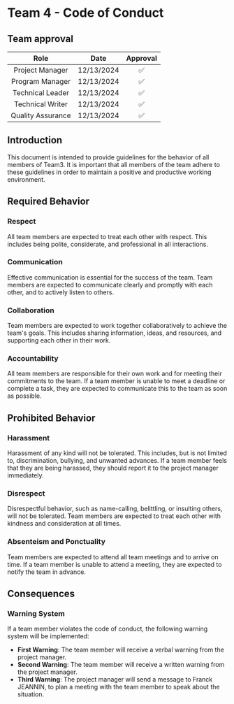 # Team 4 - Code of Conduct

## Team approval

|        Role         |    Date    | Approval |
| :-----------------: | :--------: | :------: |
|   Project Manager   | 12/13/2024 |    ✅    |
|   Program Manager   | 12/13/2024 |    ✅    |
|  Technical Leader   | 12/13/2024 |    ✅    |
|  Technical Writer   | 12/13/2024 |    ✅    |
|  Quality Assurance  | 12/13/2024 |    ✅    |

## Introduction

This document is intended to provide guidelines for the behavior of all members of Team3. It is important that all members of the team adhere to these guidelines in order to maintain a positive and productive working environment.

## Required Behavior

### Respect

All team members are expected to treat each other with respect. This includes being polite, considerate, and professional in all interactions.

### Communication

Effective communication is essential for the success of the team. Team members are expected to communicate clearly and promptly with each other, and to actively listen to others.

### Collaboration

Team members are expected to work together collaboratively to achieve the team's goals. This includes sharing information, ideas, and resources, and supporting each other in their work.

### Accountability

All team members are responsible for their own work and for meeting their commitments to the team. If a team member is unable to meet a deadline or complete a task, they are expected to communicate this to the team as soon as possible.

## Prohibited Behavior

### Harassment

Harassment of any kind will not be tolerated. This includes, but is not limited to, discrimination, bullying, and unwanted advances. If a team member feels that they are being harassed, they should report it to the project manager immediately.

### Disrespect

Disrespectful behavior, such as name-calling, belittling, or insulting others, will not be tolerated. Team members are expected to treat each other with kindness and consideration at all times.

### Absenteism and Ponctuality

Team members are expected to attend all team meetings and to arrive on time. If a team member is unable to attend a meeting, they are expected to notify the team in advance.

## Consequences

### Warning System

If a team member violates the code of conduct, the following warning system will be implemented:

- **First Warning**: The team member will receive a verbal warning from the project manager.
- **Second Warning**: The team member will receive a written warning from the project manager.
- **Third Warning**: The project manager will send a message to Franck JEANNIN, to plan a meeting with the team member to speak about the situation.